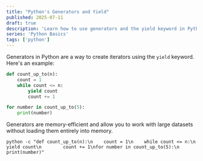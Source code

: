 ```yaml
---
title: "Python's Generators and Yield"
published: 2025-07-11
draft: true
description: 'Learn how to use generators and the yield keyword in Python for efficient iteration.'
series: 'Python Basics'
tags: ['python']
---
```


Generators in Python are a way to create iterators using the `yield` keyword. Here's an example:

```python
def count_up_to(n):
    count = 1
    while count <= n:
        yield count
        count += 1

for number in count_up_to(5):
    print(number)
```

Generators are memory-efficient and allow you to work with large datasets without loading them entirely into memory.

```shell title="Running Python Generators"
python -c "def count_up_to(n):\n    count = 1\n    while count <= n:\n        yield count\n        count += 1\nfor number in count_up_to(5):\n    print(number)"
```
